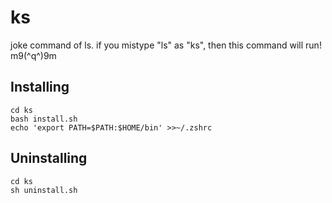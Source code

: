 ks
======================
joke command of ls. if you mistype "ls" as "ks", then this command will run! m9(^q^)9m

Installing
------
```
cd ks
bash install.sh
echo 'export PATH=$PATH:$HOME/bin' >>~/.zshrc
```

Uninstalling
------
```
cd ks
sh uninstall.sh
```
